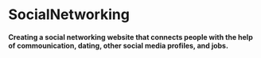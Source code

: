 # SocialNetworking
#### Creating a social networking website that connects people with the help of commounication, dating, other social media profiles, and jobs.
